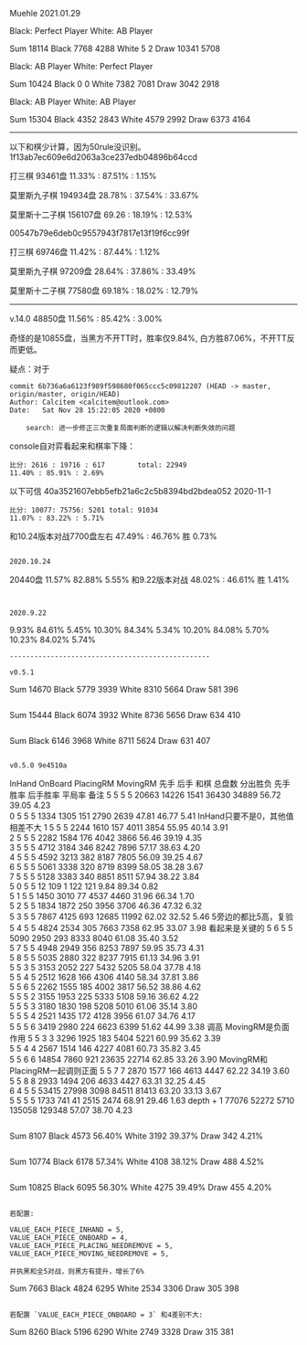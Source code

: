 Muehle 2021.01.29

Black:	Perfect Player
White:	AB Player

Sum	18114
Black	7768	4288
White	5	2
Draw	10341	5708

Black:	AB Player
White:	Perfect Player

Sum	10424
Black	0	0
White	7382	7081
Draw	3042	2918

Black:	AB Player
White:	AB  Player

Sum	15304
Black	4352	2843
White	4579	2992
Draw	6373	4164

--------

以下和棋少计算，因为50rule没识别。
1f13ab7ec609e6d2063a3ce237edb04896b64ccd

打三棋 93461盘
11.33% : 87.51% : 1.15%

莫里斯九子棋 194934盘
28.78% : 37.54% : 33.67%

莫里斯十二子棋 156107盘
69.26 : 18.19% : 12.53%


00547b79e6deb0c9557943f7817e13f19f6cc99f

打三棋 69746盘
11.42% : 87.44% : 1.12%

莫里斯九子棋 97209盘
28.64% : 37.86% : 33.49%

莫里斯十二子棋 77580盘
69.18% : 18.02% : 12.79%

-----------------

v.14.0
48850盘
11.56% : 85.42% : 3.00%

奇怪的是10855盘，当黑方不开TT时，胜率仅9.84%, 白方胜87.06%，不开TT反而更低。

疑点：对于
```
commit 6b736a6a6123f989f598680f065ccc5c09812207 (HEAD -> master, origin/master, origin/HEAD)
Author: Calcitem <calcitem@outlook.com>
Date:   Sat Nov 28 15:22:05 2020 +0800

    search: 进一步修正三次重复局面判断的逻辑以解决判断失效的问题
```
console自对弈看起来和棋率下降：
```
比分: 2616 : 19716 : 617        total: 22949
11.40% : 85.91% : 2.69%
```

以下可信
40a3521607ebb5efb21a6c2c5b8394bd2bdea052
2020-11-1

```
比分: 10077: 75756: 5201 total: 91034
11.07% : 83.22% : 5.71%
```	



和10.24版本对战7700盘左右
47.49% : 46.76% 胜 0.73%
```

2020.10.24
```
20440盘
11.57% 82.88% 5.55%
和9.22版本对战
48.02% : 46.61% 胜 1.41%
```


2020.9.22

```
9.93% 84.61% 5.45%
10.30% 84.34% 5.34%
10.20% 84.08% 5.70%
10.23% 84.02% 5.74%
```
-------------------------------------------------

v0.5.1

```
Sum	14670
Black	5779	3939
White	8310	5664
Draw	581	396
```

```
Sum	15444
Black	6074	3932
White	8736	5656
Draw	634	410
```

```
Sum	
Black	6146	3968
White	8711	5624
Draw	631	407
```

v0.5.0 9e4510a

```
InHand	OnBoard	PlacingRM	MovingRM	先手	后手	和棋	总盘数	分出胜负	先手胜率	后手胜率	平局率	备注
5	5	5	5	20663	14226	1541	36430	34889	56.72 	39.05 	4.23 	
0	5	5	5	1334	1305	151	2790	2639	47.81 	46.77 	5.41 	InHand只要不是0，其他值相差不大
1	5	5	5	2244	1610	157	4011	3854	55.95 	40.14 	3.91 	
2	5	5	5	2282	1584	176	4042	3866	56.46 	39.19 	4.35 	
3	5	5	5	4712	3184	346	8242	7896	57.17 	38.63 	4.20 	
4	5	5	5	4592	3213	382	8187	7805	56.09 	39.25 	4.67 	
6	5	5	5	5061	3338	320	8719	8399	58.05 	38.28 	3.67 	
7	5	5	5	5128	3383	340	8851	8511	57.94 	38.22 	3.84 	
5	0	5	5	12	109	1	122	121	9.84 	89.34 	0.82 	
5	1	5	5	1450	3010	77	4537	4460	31.96 	66.34 	1.70 	
5	2	5	5	1834	1872	250	3956	3706	46.36 	47.32 	6.32 	
5	3	5	5	7867	4125	693	12685	11992	62.02 	32.52 	5.46 	5旁边的都比5高，复验 
5	4	5	5	4824	2534	305	7663	7358	62.95 	33.07 	3.98 	看起来是关键的
5	6	5	5	5090	2950	293	8333	8040	61.08 	35.40 	3.52 	
5	7	5	5	4948	2949	356	8253	7897	59.95 	35.73 	4.31 	
5	8	5	5	5035	2880	322	8237	7915	61.13 	34.96 	3.91 	
5	5	3	5	3153	2052	227	5432	5205	58.04 	37.78 	4.18 	
5	5	4	5	2512	1628	166	4306	4140	58.34 	37.81 	3.86 	
5	5	6	5	2262	1555	185	4002	3817	56.52 	38.86 	4.62 	
5	5	5	2	3155	1953	225	5333	5108	59.16 	36.62 	4.22 	
5	5	5	3	3180	1830	198	5208	5010	61.06 	35.14 	3.80 	
5	5	5	4	2521	1435	172	4128	3956	61.07 	34.76 	4.17 	
5	5	5	6	3419	2980	224	6623	6399	51.62 	44.99 	3.38 	调高 MovingRM是负面作用
5	5	3	3	3296	1925	183	5404	5221	60.99 	35.62 	3.39 	
5	5	4	4	2567	1514	146	4227	4081	60.73 	35.82 	3.45 	
5	5	6	6	14854	7860	921	23635	22714	62.85 	33.26 	3.90 	MovingRM和PlacingRM一起调则正面
5	5	7	7	2870	1577	166	4613	4447	62.22 	34.19 	3.60 	
5	5	8	8	2933	1494	206	4633	4427	63.31 	32.25 	4.45 	
6	4	5	5	53415	27998	3098	84511	81413	63.20 	33.13 	3.67 	
5	5	5	5	1733	741	41	2515	2474	68.91 	29.46 	1.63 	depth + 1
				77076	52272	5710	135058	129348	57.07 	38.70 	4.23 	

```

```
Sum 8107
Black	4573	56.40%
White	3192	39.37%
Draw	342	 4.21%
```

```
Sum	10774
Black	6178	57.34%
White	4108	38.12%
Draw	488	4.52%
```

```
Sum	10825
Black	6095	56.30%
White	4275	39.49%
Draw	455	4.20%
```

若配置:

```
    VALUE_EACH_PIECE_INHAND = 5,
    VALUE_EACH_PIECE_ONBOARD = 4,
    VALUE_EACH_PIECE_PLACING_NEEDREMOVE = 5,
    VALUE_EACH_PIECE_MOVING_NEEDREMOVE = 5,
```
并执黑和全5对战，则黑方有提升，增长了6%
```
Sum	7663
Black	4824	6295
White	2534	3306
Draw	305	398
```

若配置 `VALUE_EACH_PIECE_ONBOARD = 3` 和4差别不大:

```
Sum	8260
Black	5196	6290
White	2749	3328
Draw	315	381
```